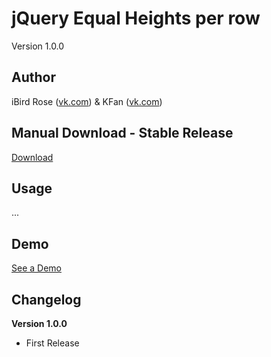 # jQuery Equal Heights per row
Version 1.0.0

## Author

iBird Rose ([vk.com](https://vk.com/iiibird)) & KFan ([vk.com](https://vk.com/gildarb))

## Manual Download - Stable Release
[Download](https://github.com/iiiBird/jQuery.equalHeights/releases)

## Usage
...

## Demo
[See a Demo](https://iiibird.github.io/jQuery.equalHeights/demo/)

## Changelog

__Version 1.0.0__

* First Release
